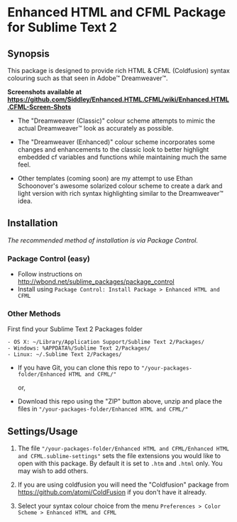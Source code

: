 # Enhanced HTML and CFML Package for Sublime Text 2

## Synopsis

This package is designed to provide rich HTML & CFML (Coldfusion) syntax colouring such as that seen in Adobe™ Dreamweaver™.

**Screenshots available at https://github.com/Siddley/Enhanced.HTML.CFML/wiki/Enhanced.HTML.CFML-Screen-Shots**

 * The "Dreamweaver (Classic)" colour scheme attempts to mimic the actual Dreamweaver™ look as accurately as possible.

 * The "Dreamweaver (Enhanced)" colour scheme incorporates some changes and enhancements to the classic look to better highlight embedded cf variables and functions while maintaining much the same feel.

 * Other templates (coming soon) are my attempt to use Ethan Schoonover's awesome solarized colour scheme to create a dark and light version with rich syntax highlighting similar to the Dreamweaver™ idea.

## Installation  
  
  
_The recommended method of installation is via Package Control._

### Package Control (easy)

- Follow instructions on http://wbond.net/sublime_packages/package_control  
- Install using `Package Control: Install Package > Enhanced HTML and CFML`

### Other Methods

 First find your Sublime Text 2 Packages folder  

    - OS X: ~/Library/Application Support/Sublime Text 2/Packages/
    - Windows: %APPDATA%/Sublime Text 2/Packages/
    - Linux: ~/.Sublime Text 2/Packages/  

- If you have Git, you can clone this repo to `"/your-packages-folder/Enhanced HTML and CFML/"`

    or,

- Download this repo using the "ZIP" button above, unzip and place the files in `"/your-packages-folder/Enhanced HTML and CFML/"`


## Settings/Usage

1. The file `"/your-packages-folder/Enhanced HTML and CFML/Enhanced HTML and CFML.sublime-settings"` sets the file extensions you would like to open with this package. By default it is set to `.htm` and `.html` only. You may wish to add others.

2. If you are using coldfusion you will need the "Coldfusion" package from https://github.com/atomi/ColdFusion if you don't have it already.

3. Select your syntax colour choice from the menu `Preferences > Color Scheme > Enhanced HTML and CFML`

